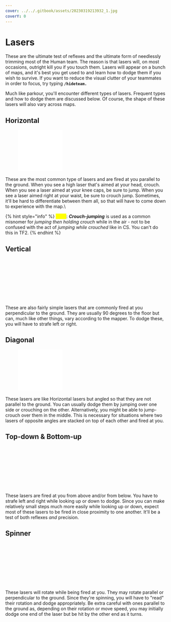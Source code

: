 ```yaml
---
cover: ../../.gitbook/assets/20230319213932_1.jpg
coverY: 0
---
```


# Lasers

These are the ultimate test of reflexes and the ultimate form of needlessly trimming most of the Human team. The reason is that lasers will, on most occasions, outright kill you if you touch them. Lasers will appear on a bunch of maps, and it's best you get used to and learn how to dodge them if you wish to survive. If you want to reduce the visual clutter of your teammates in order to focus, try typing **`/hideteam.`**

Much like parkour, you'll encounter different types of lasers. Frequent types and how to dodge them are discussed below. Of course, the shape of these lasers will also vary across maps.

## Horizontal

<figure><img src="../../.gitbook/assets/HorizontalLasers.gif" alt=""><figcaption></figcaption></figure>

These are the most common type of lasers and are fired at you parallel to the ground. When you see a high laser that's aimed at your head, crouch. When you see a laser aimed at your knee caps, be sure to jump. When you see a laser aimed right at your waist, be sure to crouch jump. Sometimes, it'll be hard to differentiate between them all, so that will have to come down to experience with the map.\


{% hint style="info" %}
<mark style="color:yellow;">**Note**</mark>: _**Crouch-jumping**_ is used as a common misnomer for _jumping then holding crouch_ while in the air - not to be confused with the act of _jumping while crouched_ like in CS. You can't do this in TF2.
{% endhint %}

## Vertical

<figure><img src="../../.gitbook/assets/VerticalLasers.png" alt=""><figcaption></figcaption></figure>

These are also fairly simple lasers that are commonly fired at you perpendicular to the ground. They are usually 90 degrees to the floor but can, much like other things, vary according to the mapper. To dodge these, you will have to strafe left or right.

## Diagonal

<figure><img src="../../.gitbook/assets/DiagonalLasers.png" alt=""><figcaption></figcaption></figure>

These lasers are like Horizontal lasers but angled so that they are not parallel to the ground. You can usually dodge them by jumping over one side or crouching on the other. Alternatively, you might be able to jump-crouch over them in the middle. This is necessary for situations where two lasers of opposite angles are stacked on top of each other and fired at you.

## Top-down & Bottom-up

<figure><img src="../../.gitbook/assets/TopDownBottumUpLasers.png" alt=""><figcaption></figcaption></figure>

These lasers are fired at you from above and/or from below. You have to strafe left and right while looking up or down to dodge. Since you can make relatively small steps much more easily while looking up or down, expect most of these lasers to be fired in close proximity to one another. It'll be a test of both reflexes _and_ precision.

## Spinner

<figure><img src="../../.gitbook/assets/SpinnerLasers.png" alt=""><figcaption></figcaption></figure>

These lasers will rotate while being fired at you. They may rotate parallel or perpendicular to the ground. Since they're spinning, you will have to "read" their rotation and dodge appropriately. Be extra careful with ones parallel to the ground as, depending on their rotation or move speed, you may initially dodge one end of the laser but be hit by the other end as it turns.
